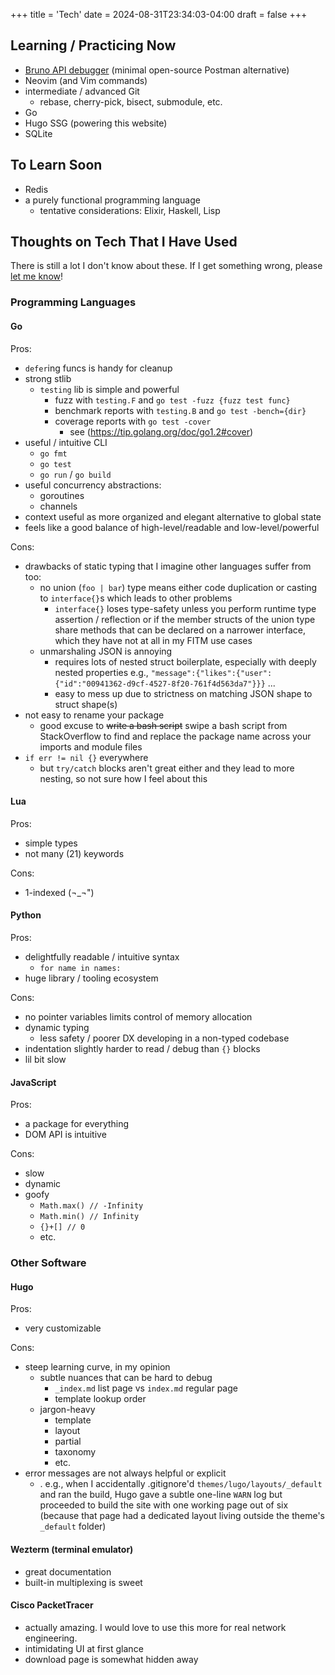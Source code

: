+++
title = 'Tech'
date = 2024-08-31T23:34:03-04:00
draft = false
+++

## Learning / Practicing Now

-   [Bruno API debugger](https://www.usebruno.com/) (minimal open-source Postman alternative)
-   Neovim (and Vim commands)
-   intermediate / advanced Git
    -   rebase, cherry-pick, bisect, submodule, etc.
-   Go
-   Hugo SSG (powering this website)
-   SQLite

## To Learn Soon

-   Redis
-   a purely functional programming language
    -   tentative considerations: Elixir, Haskell, Lisp

## Thoughts on Tech That I Have Used

There is still a lot I don't know about these. If I get something wrong, please [let me know](../contact/)!

### Programming Languages

#### Go

Pros:

-   `defer`ing funcs is handy for cleanup
-   strong stlib
    -   `testing` lib is simple and powerful
        -   fuzz with `testing.F` and `go test -fuzz {fuzz test func}`
        -   benchmark reports with `testing.B` and `go test -bench={dir}`
        -   coverage reports with `go test -cover`
            -   see (https://tip.golang.org/doc/go1.2#cover)
-   useful / intuitive CLI
    -   `go fmt`
    -   `go test`
    -   `go run` / `go build`
-   useful concurrency abstractions:
    -   goroutines
    -   channels
-   context useful as more organized and elegant alternative to global state
-   feels like a good balance of high-level/readable and low-level/powerful

Cons:

-   drawbacks of static typing that I imagine other languages suffer from too:
    -   no union (`foo | bar`) type means either code duplication or casting to `interface{}`s which leads to other problems
        -   `interface{}` loses type-safety unless you perform runtime type assertion / reflection or if the member structs of the union type share methods that can be declared on a narrower interface, which they have not at all in my FITM use cases
    -   unmarshaling JSON is annoying
        -   requires lots of nested struct boilerplate, especially with deeply nested properties e.g., `"message":{"likes":{"user":{"id":"00941362-d9cf-4527-8f20-761f4d563da7"}}}` ...
        -   easy to mess up due to strictness on matching JSON shape to struct shape(s)
-   not easy to rename your package
    -   good excuse to ~~write a bash script~~ swipe a bash script from StackOverflow to find and replace the package name across your imports and module files
-   `if err != nil {}` everywhere
    -   but `try/catch` blocks aren't great either and they lead to more nesting, so not sure how I feel about this

#### Lua

Pros:

-   simple types
-   not many (21) keywords

Cons:

-   1-indexed (¬_¬")

#### Python

Pros:

-   delightfully readable / intuitive syntax
    -   `for name in names:`
-   huge library / tooling ecosystem

Cons:

-   no pointer variables limits control of memory allocation
-   dynamic typing
    -   less safety / poorer DX developing in a non-typed codebase
-   indentation slightly harder to read / debug than `{}` blocks
-   lil bit slow

#### JavaScript

Pros:

-   a package for everything
-   DOM API is intuitive

Cons:

-   slow
-   dynamic
-   goofy
    -   `Math.max() // -Infinity`
    -   `Math.min() // Infinity`
    -   `{}+[] // 0`
    -   etc.

### Other Software

#### Hugo

Pros:

-   very customizable

Cons:

-   steep learning curve, in my opinion
    -   subtle nuances that can be hard to debug
        -   `_index.md` list page vs `index.md` regular page
        -   template lookup order
    -   jargon-heavy
        -   template
        -   layout
        -   partial
        -   taxonomy
        -   etc.
-   error messages are not always helpful or explicit
    -   . e.g., when I accidentally .gitignore'd `themes/lugo/layouts/_default` and ran the build, Hugo gave a subtle one-line `WARN` log but proceeded to build the site with one working page out of six (because that page had a dedicated layout living outside the theme's `_default` folder)

#### Wezterm (terminal emulator)

-   great documentation
-   built-in multiplexing is sweet

#### Cisco PacketTracer

-   actually amazing. I would love to use this more for real network engineering.
-   intimidating UI at first glance
-   download page is somewhat hidden away
